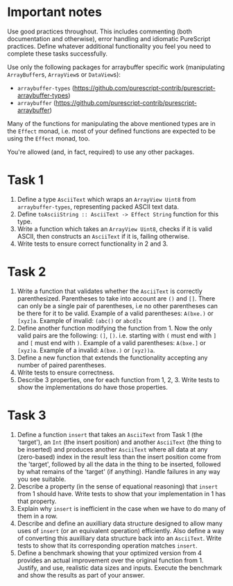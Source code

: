 # Important notes

Use good practices throughout. This includes commenting (both documentation and
otherwise), error handling and idiomatic PureScript practices. Define whatever
additional functionality you feel you need to complete these tasks successfully.

Use only the following packages for arraybuffer specific work (manipulating 
`ArrayBuffer`s, `ArrayView`s or `DataView`s):
- `arraybuffer-types` (https://github.com/purescript-contrib/purescript-arraybuffer-types) 
- `arraybuffer` (https://github.com/purescript-contrib/purescript-arraybuffer)

Many of the functions for manipulating the above mentioned types are in the `Effect` monad, 
i.e. most of your defined functions are expected to be using the `Effect` monad, too.

You're allowed (and, in fact, required) to use any other packages.

# Task 1

1. Define a type `AsciiText` which wraps an `ArrayView Uint8` from `arraybuffer-types`, 
   representing packed ASCII text data. 
2. Define `toAsciiString :: AsciiText -> Effect String` function for this type.
3. Write a function which takes an `ArrayView Uint8`, checks if it is valid ASCII, then
   constructs an `AsciiText` if it is, failing otherwise.
4. Write tests to ensure correct functionality in 2 and 3.

# Task 2

1. Write a function that validates whether the `AsciiText` is correctly parenthesized. 
   Parentheses to take into account are `()` and `[]`. There can only be a single pair 
   of parentheses, i.e no other parentheses can be there for it to be valid. 
   Example of a valid parentheses: `A(bxe.)` or `[xyz]a`. 
   Example of invalid: `(abc()` or `abcd]x`
2. Define another function modifying the function from 1. Now the only valid pairs are
   the following: `(]`, `[)`. i.e. starting with `(` must end with `]` and `[` must end 
   with `)`.
   Example of a valid parentheses: `A(bxe.]` or `[xyz)a`.
   Example of a invalid: `A(bxe.)` or `[xyz))a`.
3. Define a new function that extends the functionality accepting any number of paired 
   parentheses.
4. Write tests to ensure correctness.
5. Describe 3 properties, one for each function from 1, 2, 3. Write tests to show the
   implementations do have those properties.

# Task 3

1. Define a function `insert` that takes an `AsciiText` from Task 1 (the
   'target'), an `Int` (the insert position) and another `AsciiText` (the
   thing to be inserted) and produces another `AsciiText` where all data at any
   (zero-based) index in the result less than the insert position come from the
   'target', followed by all the data in the thing to be inserted, followed by
   what remains of the 'target' (if anything). Handle failures in any way you
   see suitable.
2. Describe a property (in the sense of equational reasoning) that `insert` from
   1 should have. Write tests to show that your implementation in 1 has that
   property.
3. Explain why `insert` is inefficient in the case when we have to do many of
   them in a row.
4. Describe and define an auxilliary data structure designed to allow many uses
   of `insert` (or an equivalent operation) efficiently. Also define a way of
   converting this auxilliary data structure back into an `AsciiText`. Write
   tests to show that its corresponding operation matches `insert`.
5. Define a benchmark showing that your optimized version from 4 provides an
   actual improvement over the original function from 1. Justify, and use,
   realistic data sizes and inputs. Execute the benchmark and show the results
   as part of your answer.
